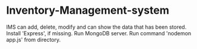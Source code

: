 # Inventory-Management-system
IMS can add, delete, modify and can show the data that has been stored.
Install 'Express', if missing.
Run MongoDB server.
Run command 'nodemon app.js' from directory.
